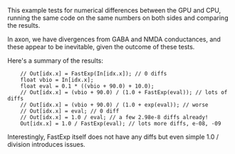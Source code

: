 This example tests for numerical differences between the GPU and CPU, running the same code on the same numbers on both sides and comparing the results.

In axon, we have divergences from GABA and NMDA conductances, and these appear to be inevitable, given the outcome of these tests.

Here's a summary of the results:

```
    // Out[idx.x] = FastExp(In[idx.x]); // 0 diffs
	float vbio = In[idx.x];
	float eval = 0.1 * ((vbio + 90.0) + 10.0);
	// Out[idx.x] = (vbio + 90.0) / (1.0 + FastExp(eval)); // lots of diffs
	// Out[idx.x] = (vbio + 90.0) / (1.0 + exp(eval)); // worse
	// Out[idx.x] = eval; // 0 diff
	// Out[idx.x] = 1.0 / eval; // a few 2.98e-8 diffs already!
	Out[idx.x] = 1.0 / FastExp(eval); // lots more diffs, e-08, -09
```

Interestingly, FastExp itself does not have any diffs but even simple 1.0 / division introduces issues.

